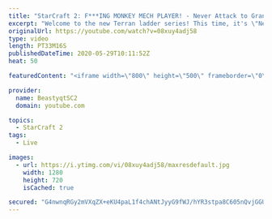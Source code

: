 ```yaml
---
title: "StarCraft 2: F***ING MONKEY MECH PLAYER! - Never Attack to Grandmaster"
excerpt: "Welcome to the new Terran ladder series! This time, it's \"Never Attack to Grandmaster!\" In this challenge, I play as Terran on the EU ladder, and in every game I'm not allowed to attack with any units except for using Ghosts. I'm allowed to make any army units for defending, as long as I don't attack"
originalUrl: https://youtube.com/watch?v=08xuy4adj58
type: video
length: PT33M16S
publishedDateTime: 2020-05-29T10:11:52Z
heat: 50

featuredContent: "<iframe width=\"800\" height=\"500\" frameborder=\"0\" src=\"https://www.youtube.com/embed/08xuy4adj58\" allow=\"accelerometer; autoplay; encrypted-media; gyroscope; picture-in-picture\" allowfullscreen></iframe>"

provider:
  name: BeastyqtSC2
  domain: youtube.com

topics:
  - StarCraft 2
tags:
  - Live

images:
  - url: https://i.ytimg.com/vi/08xuy4adj58/maxresdefault.jpg
    width: 1280
    height: 720
    isCached: true

secured: "G4nwnqRGy2mVXqZX+eKU4paL1f4chANtJyyG9fWJ/hYR3stpa8C605nQvjGGUxc1pf6kozpBR+OIZEd0vufN9jOoVw9xUl82i4lGqD7un+5kGrwcNwLdJoM8IwDo8LIx6QC06gGJwR/+SD8d4I5/s9xkcgN9Q1Km9m06EuBadu7H8pavNFT+5UreZWHqK++hK8oy7AhCaEAJ856awMZFXE7flWATg8TySoKHQrAuxJKEPgbYka6FiBSRDOXR5CCpw0JadUvy6PTwLzryZxwSEecVFYg2cXPqn9KwBUh85QJQiIUB3qZzktCBu89jUbz3fFl3ko/WGjrpuukytgP0ueqeQpNaT3YZ5JI8rL2ruxpY5oauN0eLblwQxqI3sGWhY6/NO/z24RSXkxtR+ZkkJZf0xjVRBmPYcLi0cc3TgzI=;h6xfPWTILnJbiDvHHPWv1A=="
---
```


